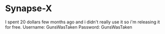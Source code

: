 # Synapse-X
I spent 20 dollars few months ago and i didn't really use it so i'm releasing it for free.
Username: GunsWasTaken Password: GunsWasTaken
